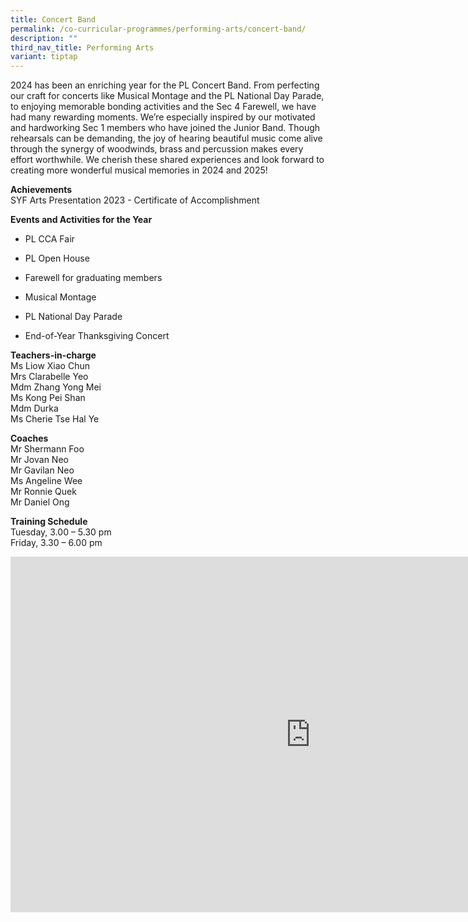 ```yaml
---
title: Concert Band
permalink: /co-curricular-programmes/performing-arts/concert-band/
description: ""
third_nav_title: Performing Arts
variant: tiptap
---
```

<p>2024 has been an enriching year for the PL Concert Band. From perfecting
our craft for concerts like Musical Montage and the PL National Day Parade,
to enjoying memorable bonding activities and the Sec 4 Farewell, we have
had many rewarding moments. We’re especially inspired by our motivated
and hardworking Sec 1 members who have joined the Junior Band. Though rehearsals
can be demanding, the joy of hearing beautiful music come alive through
the synergy of woodwinds, brass and percussion makes every effort worthwhile.
We cherish these shared experiences and look forward to creating more wonderful
musical memories in 2024 and 2025!</p>
<p><strong>Achievements</strong> 
<br>SYF Arts Presentation 2023 - Certificate of Accomplishment</p>
<p><strong>Events and Activities for the Year</strong>
</p>
<ul data-tight="true" class="tight">
<li>
<p>PL CCA Fair</p>
</li>
<li>
<p>PL Open House</p>
</li>
<li>
<p>Farewell for graduating members</p>
</li>
<li>
<p>Musical Montage</p>
</li>
<li>
<p>PL National Day Parade</p>
</li>
<li>
<p>End-of-Year Thanksgiving Concert</p>
</li>
</ul>
<p><strong>Teachers-in-charge</strong> 
<br>Ms Liow Xiao Chun
<br>Mrs Clarabelle Yeo
<br>Mdm Zhang Yong Mei
<br>Ms Kong Pei Shan
<br>Mdm Durka
<br>Ms Cherie Tse Hal Ye</p>
<p><strong>Coaches</strong> 
<br>Mr Shermann Foo
<br>Mr Jovan Neo
<br>Mr Gavilan Neo
<br>Ms Angeline Wee
<br>Mr Ronnie Quek
<br>Mr Daniel Ong</p>
<p><strong>Training Schedule</strong> 
<br>Tuesday, 3.00 – 5.30 pm
<br>Friday, 3.30 – 6.00 pm</p>
<div class="iframe-wrapper">
<iframe height="569" width="960" allowfullscreen="true" frameborder="0" src="https://docs.google.com/presentation/d/10tugYN8GtBE52v_BdfFSEKUu9LE83PQWM8u0XpkbKJQ/embed?start=true&amp;loop=true&amp;delayms=3000"></iframe>
</div>
<p></p>